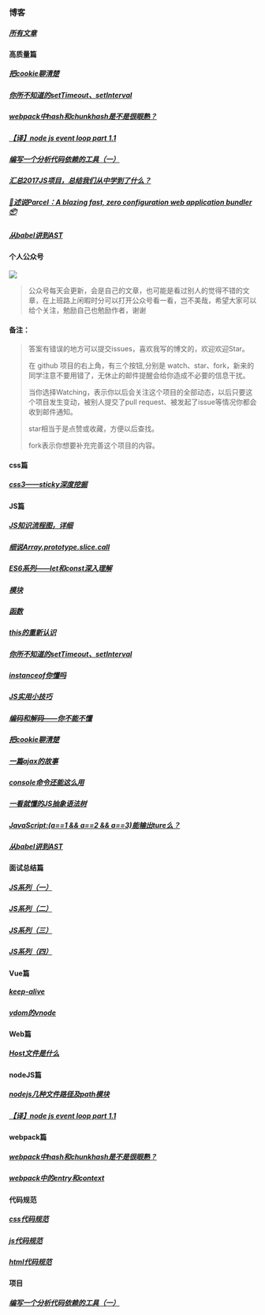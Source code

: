 ### 博客
##### [所有文章](https://github.com/laihuamin/JS-total/issues)
#### 高质量篇
##### [把cookie聊清楚](blog/cookie.md)
##### [你所不知道的setTimeout、setInterval](blog/定时器和计时器.md)
##### [webpack中hash和chunkhash是不是很眼熟？](blog/webpack中hash和chunkhash是不是很眼熟？.md)
##### [【译】node js event loop part 1.1](blog/【译】nodeJsEventLoopPart1.1.md)
##### [编写一个分析代码依赖的工具（一）](blog/编写一个分析代码依赖的工具（一）.md)
##### [汇总2017JS项目，总结我们从中学到了什么？](blog/汇总2017JS项目，总结我们从中学到了什么？.md)
##### [🚀述说Parcel：A blazing fast, zero configuration web application bundler 📦](https://github.com/laihuamin/JS-total/issues/30)
##### [从babel讲到AST](从babel讲到AST.md)

#### 个人公众号
![](http://laihuamin.oss-cn-beijing.aliyuncs.com/%E5%85%AC%E4%BC%97%E5%8F%B7%E4%BA%8C%E7%BB%B4%E7%A0%81.jpg)

> 公众号每天会更新，会是自己的文章，也可能是看过别人的觉得不错的文章，在上班路上闲暇时分可以打开公众号看一看，岂不美哉，希望大家可以给个关注，勉励自己也勉励作者，谢谢


#### 备注：

> 答案有错误的地方可以提交issues，喜欢我写的博文的，欢迎欢迎Star。
>
> 在 github 项目的右上角，有三个按钮,分别是 watch、star、fork，新来的同学注意不要用错了，无休止的邮件提醒会给你造成不必要的信息干扰。
>
> 当你选择Watching，表示你以后会关注这个项目的全部动态，以后只要这个项目发生变动，被别人提交了pull request、被发起了issue等情况你都会收到邮件通知。
>
> star相当于是点赞或收藏，方便以后查找。
> 
> fork表示你想要补充完善这个项目的内容。


#### css篇
##### [css3——sticky深度挖掘](blog/sticky你了解多少.md)
#### JS篇
##### [JS知识流程图，详细](blog/JS知识总揽.md)
##### [细说Array.prototype.slice.call](blog/细说Array.prototype.slice.call.md)
##### [ES6系列——let和const深入理解](blog/ES6系列——let和const深入理解.md)
##### [模块](blog/模块.md)
##### [函数](blog/函数.md)
##### [this的重新认识](blog/this的重新认识.md)
##### [你所不知道的setTimeout、setInterval](blog/定时器和计时器.md)
##### [instanceof你懂吗](blog/instanceof你懂吗.md)
##### [JS实用小技巧](blog/js的实用小技巧.md)
##### [编码和解码——你不能不懂](blog/编码与解码.md)
##### [把cookie聊清楚](blog/cookie.md)
##### [一篇ajax的故事](blog/ajax简述.md)
##### [console命令还能这么用](blog/console命令还能这么用.md)
##### [一看就懂的JS抽象语法树](blog/一看就懂的JS抽象语法树.md)
##### [JavaScript:(a==1 && a==2 && a==3)能输出ture么？](blog/JavaScript之a==1&&a==2&&a==3能输出ture么？.md)
##### [从babel讲到AST](从babel讲到AST.md)
#### 面试总结篇
##### [JS系列（一）](blog/JS系列（一）.md)
##### [JS系列（二）](blog/JS系列（二）.md)
##### [JS系列（三）](blog/JS系列（三）.md)
##### [JS系列（四）](blog/JS系列（四）.md)
#### Vue篇
##### [keep-alive](blog/keep-alive.md)
##### [vdom的vnode](blog/vdom的vnode.md)
#### Web篇
##### [Host文件是什么](blog/Host解析.md)
#### nodeJS篇
##### [nodejs几种文件路径及path模块](blog/nodejs几种文件路径及path模块.md)
##### [【译】node js event loop part 1.1](blog/【译】nodeJsEventLoopPart1.1.md)
#### webpack篇
##### [webpack中hash和chunkhash是不是很眼熟？](blog/webpack中hash和chunkhash是不是很眼熟？.md)
##### [webpack中的entry和context](blog/webpack中的entry和context.md)
#### 代码规范
##### [css代码规范](blog/css代码规范.md)
##### [js代码规范](blog/js代码规范.md)
##### [html代码规范](blog/html代码规范.md)
#### 项目
##### [编写一个分析代码依赖的工具（一）](blog/编写一个分析代码依赖的工具（一）.md)
